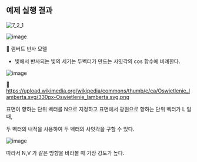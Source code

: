 ## 예제 실행 결과

![7_2_1](https://user-images.githubusercontent.com/46295539/221350083-b593fffe-6257-413e-b887-639af11c1653.png)


![image](https://user-images.githubusercontent.com/46295539/221350068-98b934d3-83bd-46dd-8c92-86cb6c5c22e3.png)


🚩 램버트 반사 모델

- 빛에서 반사되는 빛의 세기는 두벡터가 만드는 사잇각의 cos 함수에 비례한다.

![image](https://user-images.githubusercontent.com/46295539/221350313-2d0a992b-3eed-44d3-8283-d5ecb291dc6b.png)

🔗 https://upload.wikimedia.org/wikipedia/commons/thumb/c/ca/Oswietlenie_lamberta.svg/330px-Oswietlenie_lamberta.svg.png

표면이 향하는 단위 벡터를 N으로 지정하고 표면에서 광원으로 향하는 단위 벡터가 L 일때,

두 벡터의 내적을 사용하여 두 벡터의 사잇각을 구할 수 있다.

![image](https://user-images.githubusercontent.com/46295539/221350345-97f3b56d-954d-4953-8827-ddf427fa5108.png)

따라서 N,V 가 같은 방향을 바라볼 때 가장 강도가 높다. 
